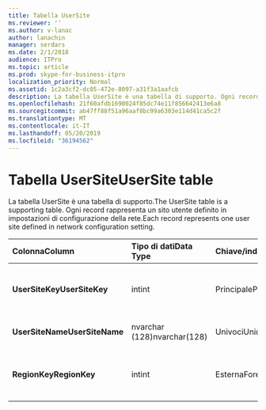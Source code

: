 ```yaml
---
title: Tabella UserSite
ms.reviewer: ''
ms.author: v-lanac
author: lanachin
manager: serdars
ms.date: 2/1/2018
audience: ITPro
ms.topic: article
ms.prod: skype-for-business-itpro
localization_priority: Normal
ms.assetid: 1c2a3cf2-dc05-472e-8097-a31f3a1aafcb
description: La tabella UserSite è una tabella di supporto. Ogni record rappresenta un sito utente definito in impostazioni di configurazione della rete.
ms.openlocfilehash: 21f60afdb1690024f85dc74e11f856642413e6a8
ms.sourcegitcommit: ab47ff88f51a96aaf8bc99a6303e114d41ca5c2f
ms.translationtype: MT
ms.contentlocale: it-IT
ms.lasthandoff: 05/20/2019
ms.locfileid: "36194562"
---
```

# <a name="usersite-table"></a><span data-ttu-id="273bd-104">Tabella UserSite</span><span class="sxs-lookup"><span data-stu-id="273bd-104">UserSite table</span></span>
 
<span data-ttu-id="273bd-105">La tabella UserSite è una tabella di supporto.</span><span class="sxs-lookup"><span data-stu-id="273bd-105">The UserSite table is a supporting table.</span></span> <span data-ttu-id="273bd-106">Ogni record rappresenta un sito utente definito in impostazioni di configurazione della rete.</span><span class="sxs-lookup"><span data-stu-id="273bd-106">Each record represents one user site defined in network configuration setting.</span></span>
  
|<span data-ttu-id="273bd-107">**Colonna**</span><span class="sxs-lookup"><span data-stu-id="273bd-107">**Column**</span></span>|<span data-ttu-id="273bd-108">**Tipo di dati**</span><span class="sxs-lookup"><span data-stu-id="273bd-108">**Data Type**</span></span>|<span data-ttu-id="273bd-109">**Chiave/indice**</span><span class="sxs-lookup"><span data-stu-id="273bd-109">**Key/Index**</span></span>|<span data-ttu-id="273bd-110">**Dettagli**</span><span class="sxs-lookup"><span data-stu-id="273bd-110">**Details**</span></span>|
|:-----|:-----|:-----|:-----|
|<span data-ttu-id="273bd-111">**UserSiteKey**</span><span class="sxs-lookup"><span data-stu-id="273bd-111">**UserSiteKey**</span></span> <br/> |<span data-ttu-id="273bd-112">int</span><span class="sxs-lookup"><span data-stu-id="273bd-112">int</span></span>  <br/> |<span data-ttu-id="273bd-113">Principale</span><span class="sxs-lookup"><span data-stu-id="273bd-113">Primary</span></span>  <br/> |<span data-ttu-id="273bd-114">Numero univoco che identifica il sito utente.</span><span class="sxs-lookup"><span data-stu-id="273bd-114">Unique number identifying the user site.</span></span>  <br/> |
|<span data-ttu-id="273bd-115">**UserSiteName**</span><span class="sxs-lookup"><span data-stu-id="273bd-115">**UserSiteName**</span></span> <br/> |<span data-ttu-id="273bd-116">nvarchar (128)</span><span class="sxs-lookup"><span data-stu-id="273bd-116">nvarchar(128)</span></span>  <br/> |<span data-ttu-id="273bd-117">Univoci</span><span class="sxs-lookup"><span data-stu-id="273bd-117">Unique</span></span>  <br/> |<span data-ttu-id="273bd-118">Nome del sito utente.</span><span class="sxs-lookup"><span data-stu-id="273bd-118">User site's name.</span></span>  <br/> |
|<span data-ttu-id="273bd-119">**RegionKey**</span><span class="sxs-lookup"><span data-stu-id="273bd-119">**RegionKey**</span></span> <br/> |<span data-ttu-id="273bd-120">int</span><span class="sxs-lookup"><span data-stu-id="273bd-120">int</span></span>  <br/> |<span data-ttu-id="273bd-121">Esterna</span><span class="sxs-lookup"><span data-stu-id="273bd-121">Foreign</span></span>  <br/> |<span data-ttu-id="273bd-122">A cui si fa riferimento dalla [tabella Region](region.md).</span><span class="sxs-lookup"><span data-stu-id="273bd-122">Referenced from [Region table](region.md).</span></span>  <br/> |
   

